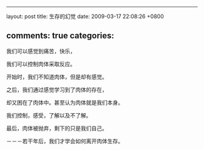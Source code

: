 
---
layout: post
title: 生存的幻觉
date: 2009-03-17 22:08:26 +0800

comments: true
categories: 
---
我们可以感觉到痛苦，快乐，

我们可以控制肉体采取反应。

开始时，我们不知道肉体，但是却有感觉。

之后，我们通过感觉学习到了肉体的存在，

却又困在了肉体中。甚至认为肉体就是我们本身。

我们控制，感受，了解以及不了解。

最后，肉体被抛弃，剩下的只是我们自己。

－－－若干年后，我们才学会如何离开肉体生存。
